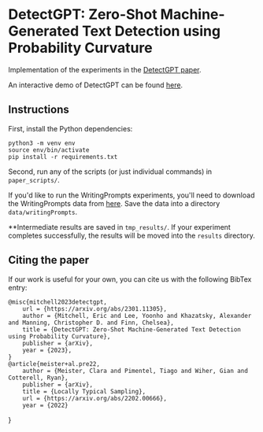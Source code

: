 # DetectGPT: Zero-Shot Machine-Generated Text Detection using Probability Curvature

Implementation of the experiments in the [DetectGPT paper](https://arxiv.org/abs/2301.11305v1).

An interactive demo of DetectGPT can be found [here](https://detectgpt.ericmitchell.ai).

## Instructions

First, install the Python dependencies:

    python3 -m venv env
    source env/bin/activate
    pip install -r requirements.txt

Second, run any of the scripts (or just individual commands) in `paper_scripts/`.

If you'd like to run the WritingPrompts experiments, you'll need to download the WritingPrompts data from [here](https://www.kaggle.com/datasets/ratthachat/writing-prompts). Save the data into a directory `data/writingPrompts`.

**Intermediate results are saved in `tmp_results/`. If your experiment completes successfully, the results will be moved into the `results` directory.

## Citing the paper
If our work is useful for your own, you can cite us with the following BibTex entry:

    @misc{mitchell2023detectgpt,
        url = {https://arxiv.org/abs/2301.11305},
        author = {Mitchell, Eric and Lee, Yoonho and Khazatsky, Alexander and Manning, Christopher D. and Finn, Chelsea},
        title = {DetectGPT: Zero-Shot Machine-Generated Text Detection using Probability Curvature},
        publisher = {arXiv},
        year = {2023},
    }
    @article{meister+al.pre22,
        author = {Meister, Clara and Pimentel, Tiago and Wiher, Gian and Cotterell, Ryan},
        publisher = {arXiv},
        title = {Locally Typical Sampling},
        url = {https://arxiv.org/abs/2202.00666},
        year = {2022}
}
